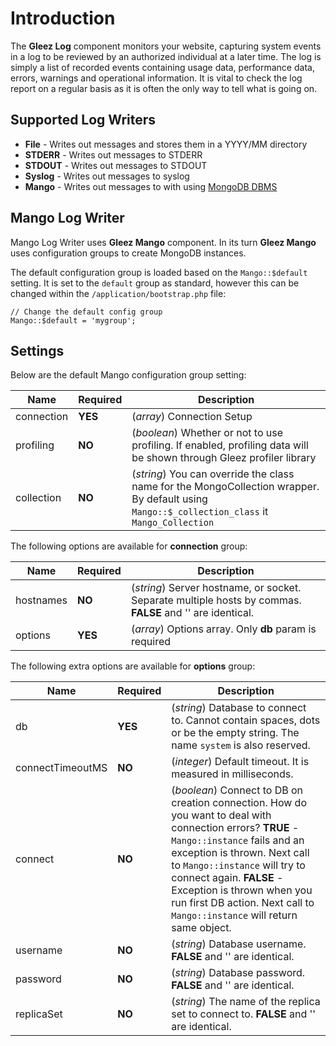 # Introduction

The __Gleez Log__ component monitors your website, capturing system events in a log to be reviewed by an authorized individual at a later time. The log is simply a list of recorded events containing usage data, performance data, errors, warnings and operational information. It is vital to check the log report on a regular basis as it is often the only way to tell what is going on.

## Supported Log Writers

+ __File__ - Writes out messages and stores them in a YYYY/MM directory
+ __STDERR__ - Writes out messages to STDERR
+ __STDOUT__ - Writes out messages to STDOUT
+ __Syslog__ - Writes out messages to syslog
+ __Mango__ -  Writes out messages to with using [MongoDB DBMS](http://www.mongodb.org)

## Mango Log Writer

Mango Log Writer uses __Gleez Mango__ component. In its turn __Gleez Mango__ uses configuration groups to create MongoDB instances.

The default configuration group is loaded based on the `Mango::$default` setting.
It is set to the `default` group as standard, however this can be changed within the `/application/bootstrap.php` file:

    // Change the default config group
    Mango::$default = 'mygroup';

## Settings

Below are the default Mango configuration group setting:

Name           | Required | Description
-------------- | -------- | ---------------------------------------------------------------
connection     | __YES__  | (_array_) Connection Setup
profiling      | __NO__   | (_boolean_) Whether or not to use profiling. If enabled, profiling data will be shown through Gleez profiler library
collection     | __NO__   | (_string_) You can override the class name for the MongoCollection wrapper. By default using `Mango::$_collection_class` it `Mango_Collection`

The following options are available for __connection__ group:

Name           | Required | Description
-------------- | -------- | ---------------------------------------------------------------
hostnames      | __NO__   | (_string_) Server hostname, or socket. Separate multiple hosts by commas. __FALSE__ and '' are identical.
options        | __YES__  | (_array_) Options array. Only __db__ param is required

The following extra options are available for __options__ group:

Name             | Required | Description
---------------- | -------- | ---------------------------------------------------------------
db               | __YES__  | (_string_) Database to connect to. Cannot contain spaces, dots or be the empty string. The name `system` is also reserved.
connectTimeoutMS | __NO__   | (_integer_) Default timeout. It is measured in milliseconds.
connect          | __NO__   | (_boolean_) Connect to DB on creation connection. How do you want to deal with connection errors? __TRUE__ - `Mango::instance` fails and an exception is thrown. Next call to `Mango::instance` will try to connect again. __FALSE__ - Exception is thrown when you run first DB action. Next call to `Mango::instance` will return same object.
username         | __NO__   | (_string_) Database username. __FALSE__ and '' are identical.
password         | __NO__   | (_string_) Database password. __FALSE__ and '' are identical.
replicaSet       | __NO__   | (_string_) The name of the replica set to connect to. __FALSE__ and '' are identical.